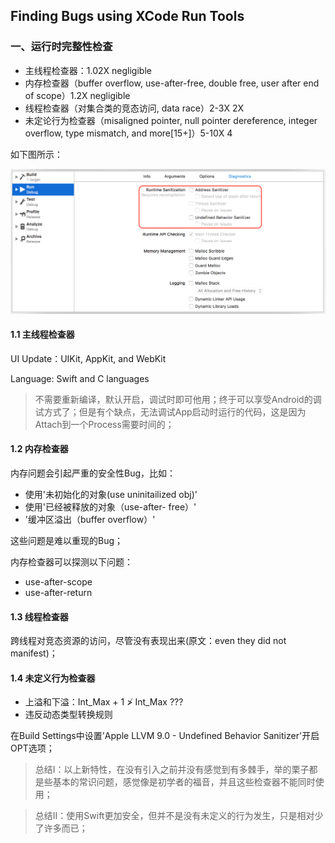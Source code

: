 ##  Finding Bugs using XCode Run Tools

### 一、运行时完整性检查

- 主线程检查器：1.02X negligible
- 内存检查器（buffer overflow, use-after-free, double free, user after end of scope）1.2X negligible
- 线程检查器（对集合类的竞态访问, data race）2-3X 2X
- 未定论行为检查器（misaligned pointer, null pointer dereference, integer overflow, type mismatch, and more[15+]）5-10X 4

如下图所示：

![runtime sanitization](./Sources/FindingBugsUsingXCode_01.png)

#### 1.1 主线程检查器

UI Update：UIKit, AppKit, and WebKit

Language: Swift and C languages

> 不需要重新编译，默认开启，调试时即可他用；终于可以享受Android的调试方式了；但是有个缺点，无法调试App启动时运行的代码，这是因为Attach到一个Process需要时间的；

#### 1.2 内存检查器

内存问题会引起严重的安全性Bug，比如：

- 使用'未初始化的对象(use uninitailized obj)'
- 使用'已经被释放的对象（use-after- free）'
- '缓冲区溢出（buffer overflow）'

这些问题是难以重现的Bug；

内存检查器可以探测以下问题：

- use-after-scope
- use-after-return

#### 1.3 线程检查器

跨线程对竞态资源的访问，尽管没有表现出来(原文：even they did not manifest)；

#### 1.4 未定义行为检查器

- 上溢和下溢：Int_Max + 1 ≯ Int_Max ???
- 违反动态类型转换规则

在Build Settings中设置'Apple LLVM 9.0 - Undefined Behavior Sanitizer'开启OPT选项；

> 总结I：以上新特性，在没有引入之前并没有感觉到有多棘手，举的栗子都是些基本的常识问题，感觉像是初学者的福音，并且这些检查器不能同时使用；

> 总结II：使用Swift更加安全，但并不是没有未定义的行为发生，只是相对少了许多而已；
